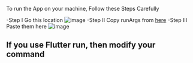 To run the App on your machine, Follow these Steps Carefully

-Step I Go this location 
![image](https://github.com/swciitg/onestop_flutter/assets/112700624/ef500cf3-56ab-4496-925e-2a84604b9282)
-Step II Copy runArgs from [here](runargs) 
-Step III Paste them here 
![image](https://github.com/swciitg/onestop_flutter/assets/112700624/8ff5fa9c-4568-42a3-aa84-2bd3fd08f466)

## If you use Flutter run, then modify your command <flutter run runargs>
